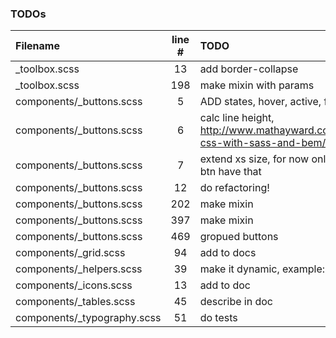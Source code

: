 ### TODOs
| Filename | line # | TODO
|:------|:------:|:------
| _toolbox.scss | 13 | add border-collapse
| _toolbox.scss | 198 | make mixin with params
| components/_buttons.scss | 5 | ADD states, hover, active, focus
| components/_buttons.scss | 6 | calc line height, http://www.mathayward.com/modular-css-with-sass-and-bem/
| components/_buttons.scss | 7 | extend xs size, for now only rounded btn have that
| components/_buttons.scss | 12 | do refactoring!
| components/_buttons.scss | 202 | make mixin
| components/_buttons.scss | 397 | make mixin
| components/_buttons.scss | 469 | gropued buttons
| components/_grid.scss | 94 | add to docs
| components/_helpers.scss | 39 | make it dynamic, example: (top,50)
| components/_icons.scss | 13 | add to doc
| components/_tables.scss | 45 | describe in doc
| components/_typography.scss | 51 | do tests
